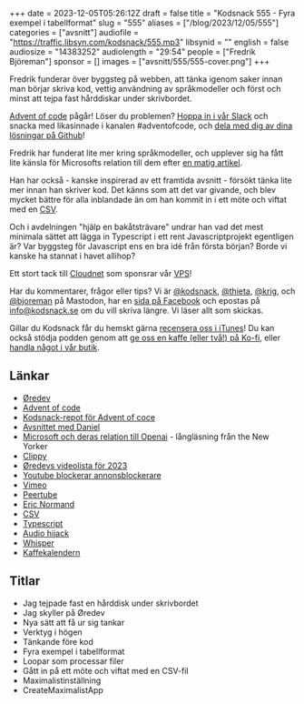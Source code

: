 +++
date = 2023-12-05T05:26:12Z
draft = false
title = "Kodsnack 555 - Fyra exempel i tabellformat"
slug = "555"
aliases = ["/blog/2023/12/05/555"]
categories = ["avsnitt"]
audiofile = "https://traffic.libsyn.com/kodsnack/555.mp3"
libsynid = ""
english = false
audiosize = "14383252"
audiolength = "29:54"
people = ["Fredrik Björeman"]
sponsor = []
images = ["avsnitt/555/555-cover.png"]
+++

Fredrik funderar över byggsteg på webben, att tänka igenom saker innan man börjar skriva kod, vettig användning av språkmodeller och först och minst att tejpa fast hårddiskar under skrivbordet.

[Advent of code](https://adventofcode.com/) pågår! Löser du problemen? [Hoppa in i vår Slack](https://join.slack.com/t/podsnack/shared_invite/zt-wh2ussm9-xFOqpvjgF16G2eDhaBy1hw) och snacka med likasinnade i kanalen #adventofcode, och [dela med dig av dina lösningar på Github](https://github.com/kodsnack/advent_of_code_2023)!

Fredrik har funderat lite mer kring språkmodeller, och upplever sig ha fått lite känsla för Microsofts relation till dem efter [en matig artikel]((https://www.newyorker.com/magazine/2023/12/11/the-inside-story-of-microsofts-partnership-with-openai)).

Han har också - kanske inspirerad av ett framtida avsnitt - försökt tänka lite mer innan han skriver kod. Det känns som att det var givande, och blev mycket bättre för alla inblandade än om han kommit in i ett möte och viftat med en [CSV](https://en.wikipedia.org/wiki/Comma-separated_values).

Och i avdelningen "hjälp en bakåtsträvare" undrar han vad det mest minimala sättet att lägga in Typescript i ett rent Javascriptprojekt egentligen är? Var byggsteg för Javascript ens en bra idé från första början? Borde vi kanske ha stannat i havet allihop?

Ett stort tack till [Cloudnet](https://www.cloudnet.se) som sponsrar vår [VPS](https://en.wikipedia.org/wiki/Virtual_private_server)!

Har du kommentarer, frågor eller tips? Vi är [@kodsnack](https://social.podsnack.se/@kodsnack), [@thieta](https://6510.nu/@thieta), [@krig](https://6510.nu/@krig), och [@bjoreman](https://toot.cafe/@bjoreman) på Mastodon, har en [sida på Facebook](https://www.facebook.com/) och epostas på [info@kodsnack.se](mailto:info@kodsnack.se) om du vill skriva längre. Vi läser allt som skickas.

Gillar du Kodsnack får du hemskt gärna [recensera oss i iTunes](https://itunes.apple.com/se/podcast/kodsnack/id561631498?l=en)! Du kan också stödja podden genom att <a href="https://ko-fi.com/kodsnack" rel="payment">ge oss en kaffe (eller två!) på Ko-fi</a>, eller [handla något i vår butik](https://shop.spreadshirt.se/kodsnack/).

## Länkar ##
* [Øredev](https://oredev.org/)
* [Advent of code](https://adventofcode.com/)
* [Kodsnack-repot för Advent of coce](https://github.com/kodsnack/advent_of_code_2023)
* [Avsnittet med Daniel](https://kodsnack.se/554/)
* [Microsoft och deras relation till Openai](https://www.newyorker.com/magazine/2023/12/11/the-inside-story-of-microsofts-partnership-with-openai) - långläsning från the New Yorker
* [Clippy](https://en.wikipedia.org/wiki/Office_Assistant)
* [Øredevs videolista för 2023](https://www.youtube.com/playlist?list=PLOUKmSqExtAF6tWa1TBElW4m5q1_-Pit3)
* [Youtube blockerar annonsblockerare](https://www.theverge.com/2023/10/31/23940583/youtube-ad-blocker-crackdown-broadening)
* [Vimeo](https://en.wikipedia.org/wiki/Vimeo)
* [Peertube](https://en.wikipedia.org/wiki/PeerTube)
* [Eric Normand](https://ericnormand.me/)
* [CSV](https://en.wikipedia.org/wiki/Comma-separated_values)
* [Typescript](https://en.wikipedia.org/wiki/TypeScript)
* [Audio hijack](https://rogueamoeba.com/audiohijack/)
* [Whisper](https://en.wikipedia.org/wiki/Whisper_%28speech_recognition_system%29)
* [Kaffekalendern](https://kryddtebutiken.se/presentforpackning/kahls-kaffekalender-2023-fran-fro-till-kopp)

## Titlar ##
* Jag tejpade fast en hårddisk under skrivbordet
* Jag skyller på Øredev
* Nya sätt att få ur sig tankar
* Verktyg i högen
* Tänkande före kod
* Fyra exempel i tabellformat
* Loopar som processar filer
* Gått in på ett möte och viftat med en CSV-fil
* Maximalistinställning
* CreateMaximalistApp